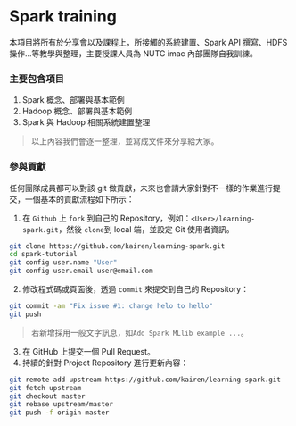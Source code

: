 # Spark training 
本項目將所有於分享會以及課程上，所接觸的系統建置、Spark API 撰寫、HDFS 操作...等教學與整理，主要授課人員為 NUTC imac 內部團隊自我訓練。

### 主要包含項目
1. Spark 概念、部署與基本範例
2. Hadoop 概念、部署與基本範例
3. Spark 與 Hadoop 相關系統建置整理

> 以上內容我們會逐一整理，並寫成文件來分享給大家。

### 參與貢獻
任何團隊成員都可以對該 git 做貢獻，未來也會請大家針對不一樣的作業進行提交，一個基本的貢獻流程如下所示：

1. 在 `Github` 上 `fork` 到自己的 Repository，例如：`<User>/learning-spark.git`，然後 ```clone```到 local 端，並設定 Git 使用者資訊。

 ```sh
git clone https://github.com/kairen/learning-spark.git
cd spark-tutorial
git config user.name "User"
git config user.email user@email.com
```
2. 修改程式碼或頁面後，透過 `commit` 來提交到自己的 Repository：

 ```sh
git commit -am "Fix issue #1: change helo to hello"
git push
```
> 若新增採用一般文字訊息，如`Add Spark MLlib example ...`。

3. 在 GitHub 上提交一個 Pull Request。
4. 持續的針對 Project Repository 進行更新內容：

 ```sh
 git remote add upstream https://github.com/kairen/learning-spark.git
 git fetch upstream
 git checkout master
 git rebase upstream/master
 git push -f origin master
 ```
